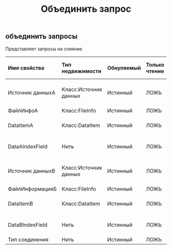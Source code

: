 ﻿---
title: Объединить запрос
second_title: Aspose.Cells Cloud Documen
type: docs
url: /ru/specification/model/mergequeries/
description: "Aspose.Cells Спецификация облачной модели: MergeQueries. Легко обрабатывайте Excel и другие документы электронных таблиц с помощью таких функций, как открытие, создание, редактирование, разделение, слияние, сравнение и преобразование."
kwords: Excel, Office, электронная таблица, Cloud REST API, MergeQueries
weight: 50
---
## **объединить запросы**

 Представляет запросы на слияние.

| Имя свойства| Тип недвижимости| Обнуляемый| Только чтение| Значение по умолчанию| Описание|
|:- |:- |:- |:- |:- |:- |
| Источник данныхA| Класс:Источник данных| Истинный| ЛОЖЬ|| Указывает источник данных монтирования.|
| ФайлИнфоА| Класс:FileInfo| Истинный| ЛОЖЬ|||
| DataItemA| Класс:DataItem| Истинный| ЛОЖЬ|| Представляет элемент данных.|
| DataAIndexField| Нить| Истинный| ЛОЖЬ|| Представляет индексное поле DataA.|
| Источник данныхB| Класс:Источник данных| Истинный| ЛОЖЬ|| Указывает источник данных монтирования.|
| ФайлИнформацияБ| Класс:FileInfo| Истинный| ЛОЖЬ|||
| DataItemB| Класс:DataItem| Истинный| ЛОЖЬ|| Представляет элемент данных.|
| DataBIndexField| Нить| Истинный| ЛОЖЬ|| Представляет индексное поле DataB.|
| Тип соединения| Нить| Истинный| ЛОЖЬ|||

